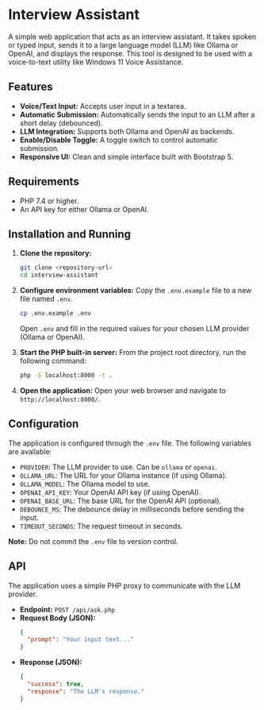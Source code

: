 # Interview Assistant

A simple web application that acts as an interview assistant. It takes spoken or typed input, sends it to a large language model (LLM) like Ollama or OpenAI, and displays the response. This tool is designed to be used with a voice-to-text utility like Windows 11 Voice Assistance.

## Features

*   **Voice/Text Input:** Accepts user input in a textarea.
*   **Automatic Submission:** Automatically sends the input to an LLM after a short delay (debounced).
*   **LLM Integration:** Supports both Ollama and OpenAI as backends.
*   **Enable/Disable Toggle:** A toggle switch to control automatic submission.
*   **Responsive UI:** Clean and simple interface built with Bootstrap 5.

## Requirements

*   PHP 7.4 or higher.
*   An API key for either Ollama or OpenAI.

## Installation and Running

1.  **Clone the repository:**
    ```bash
    git clone <repository-url>
    cd interview-assistant
    ```

2.  **Configure environment variables:**
    Copy the `.env.example` file to a new file named `.env`.
    ```bash
    cp .env.example .env
    ```
    Open `.env` and fill in the required values for your chosen LLM provider (Ollama or OpenAI).

3.  **Start the PHP built-in server:**
    From the project root directory, run the following command:
    ```bash
    php -S localhost:8000 -t .
    ```

4.  **Open the application:**
    Open your web browser and navigate to `http://localhost:8000/`.

## Configuration

The application is configured through the `.env` file. The following variables are available:

*   `PROVIDER`: The LLM provider to use. Can be `ollama` or `openai`.
*   `OLLAMA_URL`: The URL for your Ollama instance (if using Ollama).
*   `OLLAMA_MODEL`: The Ollama model to use.
*   `OPENAI_API_KEY`: Your OpenAI API key (if using OpenAI).
*   `OPENAI_BASE_URL`: The base URL for the OpenAI API (optional).
*   `DEBOUNCE_MS`: The debounce delay in milliseconds before sending the input.
*   `TIMEOUT_SECONDS`: The request timeout in seconds.

**Note:** Do not commit the `.env` file to version control.

## API

The application uses a simple PHP proxy to communicate with the LLM provider.

*   **Endpoint:** `POST /api/ask.php`
*   **Request Body (JSON):**
    ```json
    {
      "prompt": "Your input text..."
    }
    ```
*   **Response (JSON):**
    ```json
    {
      "success": true,
      "response": "The LLM's response."
    }
    ```
